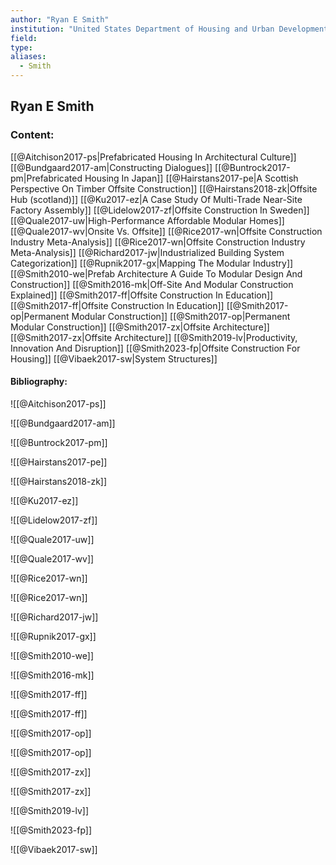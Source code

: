 ```yaml
---
author: "Ryan E Smith"
institution: "United States Department of Housing and Urban Development"
field:
type:
aliases:
  - Smith
---
```


## Ryan E Smith

### Content:
[[@Aitchison2017-ps|Prefabricated Housing In Architectural Culture]]
[[@Bundgaard2017-am|Constructing Dialogues]]
[[@Buntrock2017-pm|Prefabricated Housing In Japan]]
[[@Hairstans2017-pe|A Scottish Perspective On Timber Offsite Construction]]
[[@Hairstans2018-zk|Offsite Hub (scotland)]]
[[@Ku2017-ez|A Case Study Of Multi-Trade Near-Site Factory Assembly]]
[[@Lidelow2017-zf|Offsite Construction In Sweden]]
[[@Quale2017-uw|High-Performance Affordable Modular Homes]]
[[@Quale2017-wv|Onsite Vs. Offsite]]
[[@Rice2017-wn|Offsite Construction Industry Meta-Analysis]]
[[@Rice2017-wn|Offsite Construction Industry Meta-Analysis]]
[[@Richard2017-jw|Industrialized Building System Categorization]]
[[@Rupnik2017-gx|Mapping The Modular Industry]]
[[@Smith2010-we|Prefab Architecture A Guide To Modular Design And Construction]]
[[@Smith2016-mk|Off-Site And Modular Construction Explained]]
[[@Smith2017-ff|Offsite Construction In Education]]
[[@Smith2017-ff|Offsite Construction In Education]]
[[@Smith2017-op|Permanent Modular Construction]]
[[@Smith2017-op|Permanent Modular Construction]]
[[@Smith2017-zx|Offsite Architecture]]
[[@Smith2017-zx|Offsite Architecture]]
[[@Smith2019-lv|Productivity, Innovation And Disruption]]
[[@Smith2023-fp|Offsite Construction For Housing]]
[[@Vibaek2017-sw|System Structures]]

#### Bibliography:

![[@Aitchison2017-ps]]

![[@Bundgaard2017-am]]

![[@Buntrock2017-pm]]

![[@Hairstans2017-pe]]

![[@Hairstans2018-zk]]

![[@Ku2017-ez]]

![[@Lidelow2017-zf]]

![[@Quale2017-uw]]

![[@Quale2017-wv]]

![[@Rice2017-wn]]

![[@Rice2017-wn]]

![[@Richard2017-jw]]

![[@Rupnik2017-gx]]

![[@Smith2010-we]]

![[@Smith2016-mk]]

![[@Smith2017-ff]]

![[@Smith2017-ff]]

![[@Smith2017-op]]

![[@Smith2017-op]]

![[@Smith2017-zx]]

![[@Smith2017-zx]]

![[@Smith2019-lv]]

![[@Smith2023-fp]]

![[@Vibaek2017-sw]]
